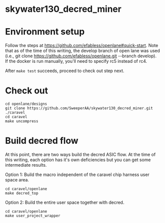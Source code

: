 # skywater130_decred_miner

# Environment setup
Follow the steps at https://github.com/efabless/openlane#quick-start. 
Note that as of the time of this writing, the develop branch of open lane was used (i.e., git clone https://github.com/efabless/openlane.git --branch develop). If the docker is run manually, you'll need to specify rc5 instead of rc4.

After ```make test``` succeeds, proceed to check out step next.

# Check out
```
cd openlane/designs
git clone https://github.com/SweeperAA/skywater130_decred_miner.git ./caravel
cd caravel
make uncompress
```

# Build decred flow
At this point, there are two ways build the decred ASIC flow. At the time of this writing, each option has it's own deficiencies but you can get some intermediate results.

Option 1: Build the macro independent of the caravel chip harness user space area.
```
cd caravel/openlane
make decred_top
```

Option 2: Build the entire user space together with decred.
```
cd caravel/openlane
make user_project_wrapper
```
